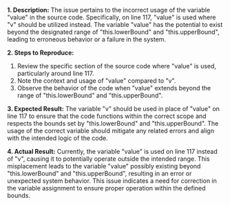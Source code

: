 ﻿**1. Description:** The issue pertains to the incorrect usage of the variable "value" in the source code. Specifically, on line 117, "value" is used where "v" should be utilized instead. The variable "value" has the potential to exist beyond the designated range of "this.lowerBound" and "this.upperBound", leading to erroneous behavior or a failure in the system.

**2. Steps to Reproduce:**

1. Review the specific section of the source code where "value" is used, particularly around line 117.
1. Note the context and usage of "value" compared to "v".
1. Observe the behavior of the code when "value" extends beyond the range of "this.lowerBound" and "this.upperBound".

**3. Expected Result:** The variable "v" should be used in place of "value" on line 117 to ensure that the code functions within the correct scope and respects the bounds set by "this.lowerBound" and "this.upperBound". The usage of the correct variable should mitigate any related errors and align with the intended logic of the code.

**4. Actual Result:** Currently, the variable "value" is used on line 117 instead of "v", causing it to potentially operate outside the intended range. This misplacement leads to the variable "value" possibly existing beyond "this.lowerBound" and "this.upperBound", resulting in an error or unexpected system behavior. This issue indicates a need for correction in the variable assignment to ensure proper operation within the defined bounds.

